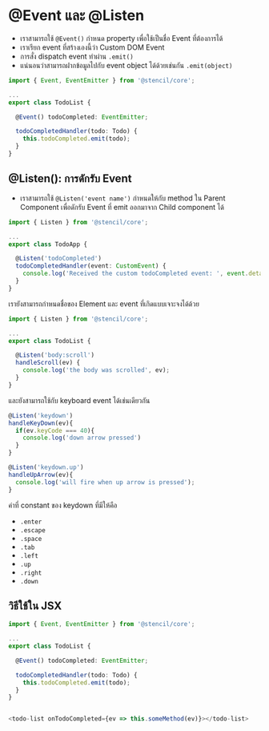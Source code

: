# @Event  และ @Listen

- เราสามารถใช้ `@Event()` กำหนด property เพื่อใช้เป็นชื่อ Event ที่ต้องการได้ 
- เราเรียก event ที่สร้างเองนี้ว่า Custom DOM Event
- การสั่ง dispatch event ทำผ่าน `.emit()` 
- แน่นอนว่าสามารถฝากข้อมูลไปกับ event object ได้ด้วยเช่นกัน `.emit(object)` 

```ts
import { Event, EventEmitter } from '@stencil/core';

...
export class TodoList {

  @Event() todoCompleted: EventEmitter;

  todoCompletedHandler(todo: Todo) {
    this.todoCompleted.emit(todo);
  }
}
```

## @Listen(): การดักรับ Event 

- เราสามารถใช้ `@Listen('event name')` กำหนดให้กับ method ใน Parent Component เพื่อดักรับ Event ที่ emit ออกมาจาก Child component ได้ 

```ts
import { Listen } from '@stencil/core';

...
export class TodoApp {

  @Listen('todoCompleted')
  todoCompletedHandler(event: CustomEvent) {
    console.log('Received the custom todoCompleted event: ', event.detail);
  }
}
```

เรายังสามารถกำหนดชื่อของ Element และ event ที่เกิดแบบเจาะจงได้ด้วย 

```ts
import { Listen } from '@stencil/core';

...
export class TodoList {

  @Listen('body:scroll')
  handleScroll(ev) {
    console.log('the body was scrolled', ev);
  }
}
```

และยังสามารถใช้กับ keyboard event ได้เช่นเดียวกัน 

```ts
@Listen('keydown')
handleKeyDown(ev){
  if(ev.keyCode === 40){
    console.log('down arrow pressed')
  }
}

@Listen('keydown.up')
handleUpArrow(ev){
  console.log('will fire when up arrow is pressed');
}
```

ค่าที่ constant ของ keydown ที่มีให้คือ 

- `.enter`
- `.escape`
- `.space`
- `.tab`
- `.left`
- `.up`
- `.right`
- `.down`

## วิธีใช้ใน JSX 

```ts
import { Event, EventEmitter } from '@stencil/core';

...
export class TodoList {

  @Event() todoCompleted: EventEmitter;

  todoCompletedHandler(todo: Todo) {
    this.todoCompleted.emit(todo);
  }
}


<todo-list onTodoCompleted={ev => this.someMethod(ev)}></todo-list>
```